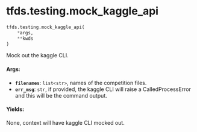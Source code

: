 <div itemscope itemtype="http://developers.google.com/ReferenceObject">
<meta itemprop="name" content="tfds.testing.mock_kaggle_api" />
<meta itemprop="path" content="Stable" />
</div>

# tfds.testing.mock_kaggle_api

``` python
tfds.testing.mock_kaggle_api(
    *args,
    **kwds
)
```

<!-- Placeholder for "Used in" -->

Mock out the kaggle CLI.

#### Args:

* <b>`filenames`</b>: `list<str>`, names of the competition files.
* <b>`err_msg`</b>: `str`, if provided, the kaggle CLI will raise a CalledProcessError
    and this will be the command output.


#### Yields:

None, context will have kaggle CLI mocked out.
